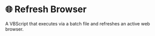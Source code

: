 # 🌐 Refresh Browser

A VBScript that executes via a batch file and refreshes an active web browser.
